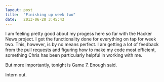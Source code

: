 ```yaml
---
layout: post
title:  "Finishing up week two"
date:   2013-06-20 3:45:43
---
```


I am feeling pretty good about my progess here so far with the Hacker News project. I got the functionality done for everything on tap for
week two. This, however, is by no means perfect. I am getting a lot of feedback from the pull requests and figuring how to make my code most
efficient, something Chris has been particularly helpful in working with me.

But more importantly, tonight is Game 7. Enough said.

Intern out.
